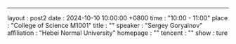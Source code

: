
---
layout      : post2
date        : 2024-10-10 10:00:00 +0800
time        : "10:00 - 11:00"
place       : "College of Science M1001"
title       : ""
speaker     : "Sergey Goryainov"
affiliation : "Hebei Normal University"
homepage    : ""
tencent     : ""
show        : ture
